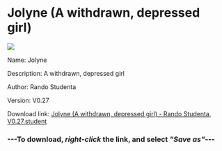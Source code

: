 # Jolyne (A withdrawn, depressed girl)

<img src = "https://raw.githubusercontent.com/Arbiter1223/Koukou-Gurashi-Custom-Students/master/Students/Files/Jolyne%20(A%20withdrawn%2C%20depressed%20girl).png">

Name: Jolyne

Description: A withdrawn, depressed girl

Author: Rando Studenta

Version: V0.27

Download link: <a href="https://raw.githubusercontent.com/Arbiter1223/Koukou-Gurashi-Custom-Students/master/Students/Files/Jolyne%20(A%20withdrawn%2C%20depressed%20girl)%20-%20Rando%20Studenta%2C%20V0.27.student">Jolyne (A withdrawn, depressed girl) - Rando Studenta, V0.27.student</a>

### ---**To download, _right-click_ the link, and select _"Save as"_**---


